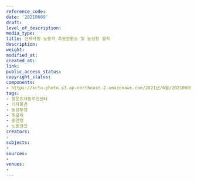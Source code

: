 ```yaml
---
reference_code: 
date: '20210609'
draft: 
level_of_description: 
media_type: 
title: 산재사망 노동자 추모분향소 및 농성장 설치
description: 
weight: 
modified_at: 
created_at: 
link: 
public_access_status: 
copyright_status: 
components:
- https://kctu-photo.s3.ap-northeast-2.amazonaws.com/2021년/6월/20210609-산재사망+노동자+추모분향소+및+농성장+설치_청운효자동주민센터_기자회견_농성투쟁_추모제_총연맹_노동안전/_1D22206.jpg
tags:
- 청운효자동주민센터
- 기자회견
- 농성투쟁
- 추모제
- 총연맹
- 노동안전
creators:
- 
subjects:
- 
sources:
- 
venues:
- 
---
```

